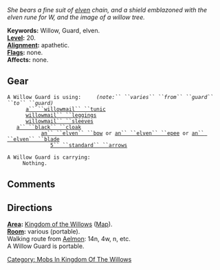 *She bears a fine suit of [elven](Elves.md "wikilink") chain, and a
shield emblazoned with the elven rune for W, and the image of a willow
tree.*

**Keywords:** Willow, Guard, elven.  
**[Level](Level.md "wikilink"):** 20.  
**[Alignment](Alignment.md "wikilink"):** apathetic.  
**[Flags](:Category:_Mob_Types.md "wikilink"):** none.  
**Affects:** none.  

## Gear

`A Willow Guard is using:     `*`(note:`` ``varies`` ``from`` ``guard`` ``to`` ``guard)`*  
<worn on body>`      `[`a`` ``willowmail`` ``tunic`](Willowmail_Tunic.md "wikilink")  
<worn on legs>`      `[`willowmail`` ``leggings`](Willowmail_Leggings.md "wikilink")  
<worn on arms>`      `[`willowmail`` ``sleeves`](Willowmail_Sleeves.md "wikilink")  
<worn about body>`   `[`a`` ``black`` ``cloak`](Black_Cloak_(Kingdom_Of_The_Willows).md "wikilink")  
<wielded>`           `[`an`` ``elven`` ``bow`](Elven_Bow.md "wikilink")` or `[`an`` ``elven`` ``epee`](Elven_Epee.md "wikilink")` or `[`an`` ``elven`` ``blade`](Elven_Blade.md "wikilink")  
<held>`              `[`5`` ``standard`` ``arrows`](Standard_Arrows.md "wikilink")

`A Willow Guard is carrying:`  
`     Nothing.`

## Comments

## Directions

**[Area](:Category:_Areas.md "wikilink"):** [Kingdom of the
Willows](:Category:_Kingdom_Of_The_Willows.md "wikilink")
([Map](Kingdom_Of_The_Willows_Map.md "wikilink")).  
**[Room](:Category:_Rooms.md "wikilink"):** various (portable).  
Walking route from [Aelmon](Aelmon.md "wikilink"): 14n, 4w, n, etc.  
A Willow Guard is portable.  

[Category: Mobs In Kingdom Of The
Willows](Category:_Mobs_In_Kingdom_Of_The_Willows "wikilink")
